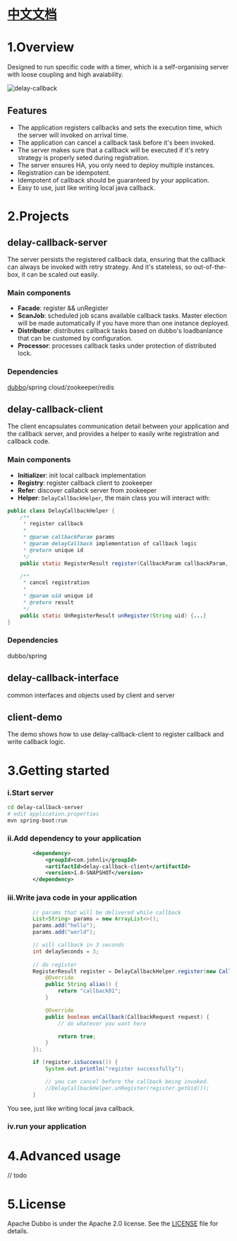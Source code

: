 # [中文文档](http://joooohn.com/timer/callback/2018/09/21/delay_callback.html)

# 1.Overview

Designed to run specific code with a timer, which is a self-organising server with loose coupling and high avaiability.

![delay-callback](https://joooohnli.github.io/images/delay-callback.png)
## Features

- The application registers callbacks and sets the execution time, which the server will invoked on arrival time.
- The application can cancel a callback task before it's been invoked.
- The server makes sure that a callback will be executed if it's retry strategy is properly seted during registration. 
- The server ensures HA, you only need to deploy multiple instances.
- Registration can be idempotent.
- Idempotent of callback should be guaranteed by your application.
- Easy to use, just like writing local java callback.

# 2.Projects
## delay-callback-server
The server persists the registered callback data, ensuring that the callback can always be invoked with retry strategy. And it's stateless, so out-of-the-box, it can be scaled out easily.

### Main components
- **Facade**: register && unRegister
- **ScanJob**: scheduled job scans available callback tasks. Master election will be made automatically if you have more than one instance deployed.
- **Distributor**: distributes callback tasks based on dubbo's loadbanlance that can be customed by configuration. 
- **Processor**: processes callback tasks under protection of distributed lock.


### Dependencies
[dubbo](http://dubbo.apache.org/en-us)/spring cloud/zookeeper/redis

## delay-callback-client
The client encapsulates communication detail between your application and the callback server, and provides a helper to easily write registration and callback code.

### Main components
- **Initializer**: init local callback implementation 
- **Registry**: register callback client to zookeeper
- **Refer**: discover callabck server from zookeeper
- **Helper**: ```DelayCallbackHelper```, the main class you will interact with:
```java
public class DelayCallbackHelper {
    /**
     * register callback
     *
     * @param callbackParam params
     * @param delayCallback implementation of callback logic
     * @return unique id
     */
    public static RegisterResult register(CallbackParam callbackParam, DelayCallback delayCallback) {...}

    /**
     * cancel registration
     *
     * @param uid unique id
     * @return result
     */
    public static UnRegisterResult unRegister(String uid) {...}
}

```

### Dependencies
dubbo/spring

## delay-callback-interface
common interfaces and objects used by client and server

## client-demo
The demo shows how to use delay-callback-client to register callback and write callback logic.

# 3.Getting started
### i.Start server
```bash
cd delay-callback-server
# edit application.properties
mvn spring-boot:run
```

### ii.Add dependency to your application
```xml
        <dependency>
            <groupId>com.johnli</groupId>
            <artifactId>delay-callback-client</artifactId>
            <version>1.0-SNAPSHOT</version>
        </dependency>
```
### iii.Write java code in your application
```java
        // params that will be delivered while callback
        List<String> params = new ArrayList<>();
        params.add("hello");
        params.add("world");

        // will callback in 3 seconds
        int delaySeconds = 3;
        
        // do register
        RegisterResult register = DelayCallbackHelper.register(new CallbackParam(params, delaySeconds), new DelayCallback() {
            @Override
            public String alias() {
                return "callback01";
            }

            @Override
            public boolean onCallback(CallbackRequest request) {
                // do whatever you want here

                return true;
            }
        });

        if (register.isSuccess()) {
            System.out.println("register successfully");

            // you can cancel before the callback being invoked.
            //DelayCallbackHelper.unRegister(register.getUid());
        }
```
You see, just like writing local java callback.

### iv.run your application

# 4.Advanced usage
// todo

# 5.License
Apache Dubbo is under the Apache 2.0 license. See the [LICENSE](https://github.com/joooohnli/delay-callback/blob/master/LICENSE) file for details.
